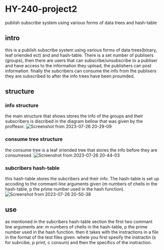 # HY-240-project2
publish subscribe system using various forms of data trees and hash-table

## intro
this is a publish subscribe system using various forms of data trees(binary, leaf oriended ect) and and hash-table. There is a set number of publisers (groups),
then there are users that can subscribe/unsubscribe to a publiser and have access to the information they upload, the publishers can post information. 
finally the subcribers can consume the info from the publisers they are subscribed to after the info trees have been proumded.

## structure

### info structure
the main structure that shows stores the info of the groups and their subscribers is discribed in the diagram bellow that was given by the proffesor.
![Screenshot from 2023-07-26 20-29-09](https://github.com/GeorgeXiroudakis/HY-240-project2/assets/138579604/71334f9e-4f4e-4447-ae02-046e26b2881b)

### consume tree structure

the consume tree is a leaf oriended tree that stores the info before they are consumesed.
![Screenshot from 2023-07-26 20-44-03](https://github.com/GeorgeXiroudakis/HY-240-project2/assets/138579604/59f43927-0751-4908-ab1d-83b13d5544cb)

### subcribers hash-table
this hash-table stores the subcribers and their info. The hash-table is set up accoding to the commant-line arguments given (m numbers of chells in the hash-table,
p the prime number used in the hash function). 
![Screenshot from 2023-07-26 20-50-38](https://github.com/GeorgeXiroudakis/HY-240-project2/assets/138579604/909ee60a-74b6-435b-a17e-80b93a8a66ba)

## use
as mentioned in the subcribers hash-table section the first two commant line arguments are: m numbers of chells in the hash-table,
p the prime number used in the hash function.
then it takes with the instractions in a file in the format of the test files given. whete you first spesify the instractin (s for subrcibe, p print, c consum) and then the specifics of the instraction.
